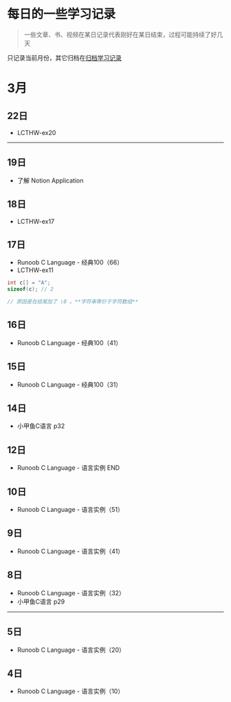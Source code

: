 # 每日的一些学习记录

> 一些文章、书、视频在某日记录代表刚好在某日结束，过程可能持续了好几天

只记录当前月份，其它归档在[归档学习记录](./daily/)

# 3月

## 22日

- LCTHW-ex20

---

## 19日

- 了解 Notion Application

## 18日

- LCTHW-ex17

## 17日

- Runoob C Language - 经典100（66）
- LCTHW-ex11
```C
int c[] = "A";
sizeof(c); // 2

// 原因是在结尾加了 \0 。**字符串等价于字符数组**
```

## 16日

- Runoob C Language - 经典100（41）

## 15日

- Runoob C Language - 经典100（31）

## 14日

- 小甲鱼C语言 p32

## 12日

- Runoob C Language - 语言实例 END

## 10日

- Runoob C Language - 语言实例（51）

## 9日

- Runoob C Language - 语言实例（41）

## 8日

- Runoob C Language - 语言实例（32）
- 小甲鱼C语言 p29

--- 

## 5日

- Runoob C Language - 语言实例（20）

## 4日

- Runoob C Language - 语言实例（10）

